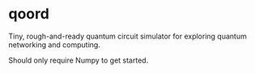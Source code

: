 # qoord
Tiny, rough-and-ready quantum circuit simulator for exploring quantum networking and computing.

Should only require Numpy to get started.

